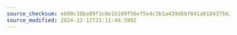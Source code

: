 ```yaml
---
source_checksum: e690c38ba89f1c0e1b109f56ef5e4c3b1a439d66f041a8184375629d7abbd25f
source_modified: 2024-12-12T21:11:49.590Z
---
```


